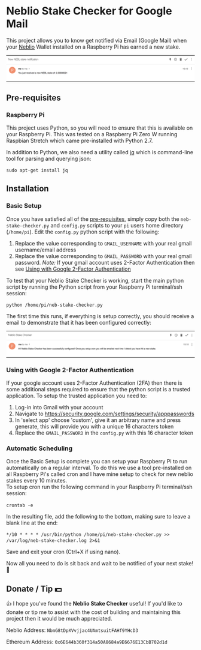 
# Neblio Stake Checker for Google Mail

This project allows you to know get notified via Email (Google Mail) when your [Neblio](https://nebl.io) Wallet installed on a Raspberry Pi 
has earned a new stake.

<table width="60%" align="center" padding=0 margin=0>
    <tr>
        <td style="padding:0">
            <img src="https://github.com/mouserd/neblio-stake-checker-gmail/blob/master/assets/neblio-stake-checker-example-nofication.png" 
                title="Neblio Stake Checker" alt="Neblio Stake Checker" width="520" />
        </td>
    </tr>
</table>


## Pre-requisites

### Raspberry Pi
This project uses Python, so you will need to ensure that this is available on your Raspberry Pi.  This was 
tested on a Raspberry Pi Zero W running Raspbian Stretch which came pre-installed with Python 2.7.

In addition to Python, we also need a utility called [jq](https://stedolan.github.io/jq/) which is command-line tool for parsing and querying json:

```
sudo apt-get install jq
```


## Installation 

### Basic Setup

Once you have satisfied all of the [pre-requisites](#pre-requisites), simply copy both the `neb-stake-checker.py` and `config.py` scripts
to your `pi` users home directory (`/home/pi`).  Edit the `config.py` python script with the following:

1. Replace the value corresponding to `GMAIL_USERNAME` with your real gmail username/email address
2. Replace the value corresponding to `GMAIL_PASSWORD` with your real gmail password. *Note:* If your gmail account uses 2-Factor Authentication
    then see [Using with Google 2-Factor Authentication](#using-with-google-2-factor-authentication)

To test that your Neblio Stake Checker is working, start the main python script by running the Python script from your Raspberry Pi 
terminal/ssh session:

```
python /home/pi/neb-stake-checker.py
```

The first time this runs, if everything is setup correctly, you should receive a 
email to demonstrate that it has been configured correctly:

<table width="60%" align="center" padding=0 margin=0>
    <tr>
        <td style="padding:0">
            <img src="https://github.com/mouserd/neblio-stake-checker-gmail/blob/master/assets/neblio-stake-checker-setup-success.png" 
                title="Neblio Stake Checker" alt="Neblio Stake Checker" width="520" />
        </td>
    </tr>
</table>

### Using with Google 2-Factor Authentication

If your google account uses 2-Factor Authentication (2FA) then there is some additional steps required to ensure that the python script is
a trusted application.  To setup the trusted application you need to:

1. Log-in into Gmail with your account
2. Navigate to https://security.google.com/settings/security/apppasswords
3. In 'select app' choose 'custom', give it an arbitrary name and press generate, this will provide you with a unique 16 characters token
4. Replace the `GMAIL_PASSWORD` in the `config.py` with this 16 character token

### Automatic Scheduling

Once the Basic Setup is complete you can setup your Raspberry Pi to run automatically on a regular interval.  To do this we use a tool 
pre-installed on all Raspberry Pi's called cron and I have mine setup to check for new neblio stakes every 10 minutes.  
To setup cron run the following command in your Raspberry Pi terminal/ssh session:

```crontab -e```

In the resulting file, add the following to the bottom, making sure to leave a blank line at the end:
```
*/10 * * * * /usr/bin/python /home/pi/neb-stake-checker.py >> /var/log/neb-stake-checker.log 2>&1
```

Save and exit your cron (Ctrl+X if using nano).

Now all you need to do is sit back and wait to be notified of your next stake! :rocket:

## Donate / Tip :dollar:

:thumbsup: I hope you've found the **Neblio Stake Checker** useful!  If you'd like to donate or tip me to assist with the cost of building and maintaining 
this project then it would be much appreciated.

Neblio Address: ﻿`NbmG8tDpXVvjjac4UAmtsuitFAHf9YHcD3`

Ethereum Address: `0x6E644b360f314a50A8684a9E6676E13CbB702d1d` 

